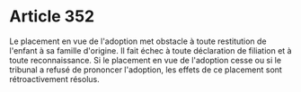 # Article 352

Le placement en vue de l'adoption met obstacle à toute restitution de l'enfant à sa famille d'origine. Il fait échec à toute déclaration de filiation et à toute reconnaissance.   Si le placement en vue de l'adoption cesse ou si le tribunal a refusé de prononcer l'adoption, les effets de ce placement sont rétroactivement résolus.